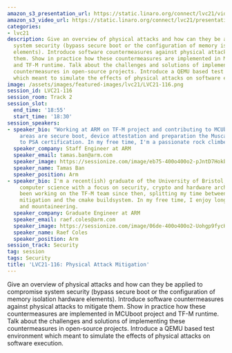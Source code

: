 ```yaml
---
amazon_s3_presentation_url: https://static.linaro.org/connect/lvc21/videos/lvc21-116.mp4
amazon_s3_video_url: https://static.linaro.org/connect/lvc21/presentations/lvc21-116.pdf
categories:
- lvc21
description: Give an overview of physical attacks and how can they be applied to compromise
  system security (bypass secure boot or the configuration of memory isolation hardware
  elements). Introduce software countermeasures against physical attacks to mitigate
  them. Show in practice how these countermeasures are implemented in MCUboot project
  and TF-M runtime. Talk about the challenges and solutions of implementing these
  countermeasures in open-source projects. Introduce a QEMU based test environment
  which meant to simulate the effects of physical attacks on software execution.
image: /assets/images/featured-images/lvc21/LVC21-116.png
session_id: LVC21-116
session_room: Track 2
session_slot:
  end_time: '18:55'
  start_time: '18:30'
session_speakers:
- speaker_bio: "Working at ARM on TF-M project and contributing to MCUboot. Main focus
    areas are secure boot, device attestation and preparation the Musca test chips
    to PSA certification. In my free time, I'm a passionate rock climber.\r\n"
  speaker_company: Staff Engineer at ARM
  speaker_email: tamas.ban@arm.com
  speaker_image: https://sessionize.com/image/eb75-400o400o2-pJntD7Hokbx3D1di4BVzuH.jpg
  speaker_name: Tamas Ban
  speaker_position: Arm
- speaker_bio: I'm a recent(ish) graduate of the University of Bristol, where I studied
    computer science with a focus on security, crypto and hardware architecture.  I've
    been working on the TF-M team since then, splitting my time between fault injection
    mitigation and the cmake buildsystem. In my free time, I enjoy long-distance hiking
    and mountaineering.
  speaker_company: Graduate Engineer at ARM
  speaker_email: raef.coles@arm.com
  speaker_image: https://sessionize.com/image/06de-400o400o2-Uohgp9fycHhz3pysJkvgX8.JPG
  speaker_name: Raef Coles
  speaker_position: Arm
session_track: Security
tag: session
tags: Security
title: 'LVC21-116: Physical Attack Mitigation'
---
```


Give an overview of physical attacks and how can they be applied to compromise system security (bypass secure boot or the configuration of memory isolation hardware elements). Introduce software countermeasures against physical attacks to mitigate them. Show in practice how these countermeasures are implemented in MCUboot project and TF-M runtime. Talk about the challenges and solutions of implementing these countermeasures in open-source projects. Introduce a QEMU based test environment which meant to simulate the effects of physical attacks on software execution.